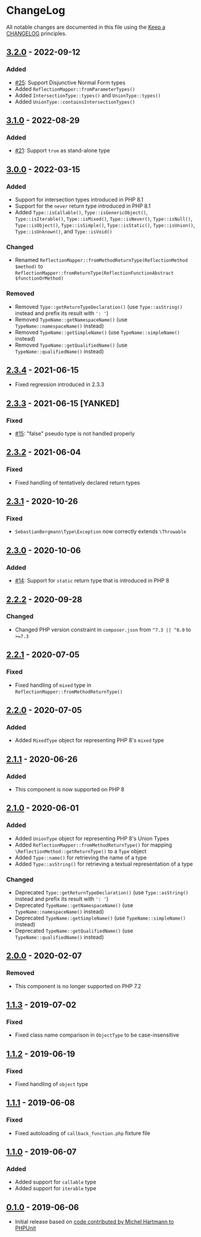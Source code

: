 # ChangeLog

All notable changes are documented in this file using the [Keep a CHANGELOG](http://keepachangelog.com/) principles.

## [3.2.0] - 2022-09-12

### Added

- [#25](https://github.com/sebastianbergmann/type/issues/25): Support Disjunctive Normal Form types
- Added `ReflectionMapper::fromParameterTypes()`
- Added `IntersectionType::types()` and `UnionType::types()`
- Added `UnionType::containsIntersectionTypes()`

## [3.1.0] - 2022-08-29

### Added

- [#21](https://github.com/sebastianbergmann/type/issues/21): Support `true` as stand-alone type

## [3.0.0] - 2022-03-15

### Added

- Support for intersection types introduced in PHP 8.1
- Support for the `never` return type introduced in PHP 8.1
- Added `Type::isCallable()`, `Type::isGenericObject()`, `Type::isIterable()`, `Type::isMixed()`, `Type::isNever()`, `Type::isNull()`, `Type::isObject()`, `Type::isSimple()`, `Type::isStatic()`, `Type::isUnion()`, `Type::isUnknown()`, and `Type::isVoid()`

### Changed

- Renamed `ReflectionMapper::fromMethodReturnType(ReflectionMethod $method)` to `ReflectionMapper::fromReturnType(ReflectionFunctionAbstract $functionOrMethod)`

### Removed

- Removed `Type::getReturnTypeDeclaration()` (use `Type::asString()` instead and prefix its result with `': '`)
- Removed `TypeName::getNamespaceName()` (use `TypeName::namespaceName()` instead)
- Removed `TypeName::getSimpleName()` (use `TypeName::simpleName()` instead)
- Removed `TypeName::getQualifiedName()` (use `TypeName::qualifiedName()` instead)

## [2.3.4] - 2021-06-15

- Fixed regression introduced in 2.3.3

## [2.3.3] - 2021-06-15 [YANKED]

### Fixed

- [#15](https://github.com/sebastianbergmann/type/issues/15): "false" pseudo type is not handled properly

## [2.3.2] - 2021-06-04

### Fixed

- Fixed handling of tentatively declared return types

## [2.3.1] - 2020-10-26

### Fixed

- `SebastianBergmann\Type\Exception` now correctly extends `\Throwable`

## [2.3.0] - 2020-10-06

### Added

- [#14](https://github.com/sebastianbergmann/type/issues/14): Support for `static` return type that is introduced in PHP 8

## [2.2.2] - 2020-09-28

### Changed

- Changed PHP version constraint in `composer.json` from `^7.3 || ^8.0` to `>=7.3`

## [2.2.1] - 2020-07-05

### Fixed

- Fixed handling of `mixed` type in `ReflectionMapper::fromMethodReturnType()`

## [2.2.0] - 2020-07-05

### Added

- Added `MixedType` object for representing PHP 8's `mixed` type

## [2.1.1] - 2020-06-26

### Added

- This component is now supported on PHP 8

## [2.1.0] - 2020-06-01

### Added

- Added `UnionType` object for representing PHP 8's Union Types
- Added `ReflectionMapper::fromMethodReturnType()` for mapping `\ReflectionMethod::getReturnType()` to a `Type` object
- Added `Type::name()` for retrieving the name of a type
- Added `Type::asString()` for retrieving a textual representation of a type

### Changed

- Deprecated `Type::getReturnTypeDeclaration()` (use `Type::asString()` instead and prefix its result with `': '`)
- Deprecated `TypeName::getNamespaceName()` (use `TypeName::namespaceName()` instead)
- Deprecated `TypeName::getSimpleName()` (use `TypeName::simpleName()` instead)
- Deprecated `TypeName::getQualifiedName()` (use `TypeName::qualifiedName()` instead)

## [2.0.0] - 2020-02-07

### Removed

- This component is no longer supported on PHP 7.2

## [1.1.3] - 2019-07-02

### Fixed

- Fixed class name comparison in `ObjectType` to be case-insensitive

## [1.1.2] - 2019-06-19

### Fixed

- Fixed handling of `object` type

## [1.1.1] - 2019-06-08

### Fixed

- Fixed autoloading of `callback_function.php` fixture file

## [1.1.0] - 2019-06-07

### Added

- Added support for `callable` type
- Added support for `iterable` type

## [0.1.0] - 2019-06-06

- Initial release based on [code contributed by Michel Hartmann to PHPUnit](https://github.com/sebastianbergmann/phpunit/pull/3673)

[3.2.0]: https://github.com/sebastianbergmann/type/compare/3.1.0...3.2.0
[3.1.0]: https://github.com/sebastianbergmann/type/compare/3.0.0...3.1.0
[3.0.0]: https://github.com/sebastianbergmann/type/compare/2.3.4...3.0.0
[2.3.4]: https://github.com/sebastianbergmann/type/compare/ca39369c41313ed12c071ed38ecda8fcdb248859...2.3.4
[2.3.3]: https://github.com/sebastianbergmann/type/compare/2.3.2...ca39369c41313ed12c071ed38ecda8fcdb248859
[2.3.2]: https://github.com/sebastianbergmann/type/compare/2.3.1...2.3.2
[2.3.1]: https://github.com/sebastianbergmann/type/compare/2.3.0...2.3.1
[2.3.0]: https://github.com/sebastianbergmann/type/compare/2.2.2...2.3.0
[2.2.2]: https://github.com/sebastianbergmann/type/compare/2.2.1...2.2.2
[2.2.1]: https://github.com/sebastianbergmann/type/compare/2.2.0...2.2.1
[2.2.0]: https://github.com/sebastianbergmann/type/compare/2.1.1...2.2.0
[2.1.1]: https://github.com/sebastianbergmann/type/compare/2.1.0...2.1.1
[2.1.0]: https://github.com/sebastianbergmann/type/compare/2.0.0...2.1.0
[2.0.0]: https://github.com/sebastianbergmann/type/compare/1.1.3...2.0.0
[1.1.3]: https://github.com/sebastianbergmann/type/compare/1.1.2...1.1.3
[1.1.2]: https://github.com/sebastianbergmann/type/compare/1.1.1...1.1.2
[1.1.1]: https://github.com/sebastianbergmann/type/compare/1.1.0...1.1.1
[1.1.0]: https://github.com/sebastianbergmann/type/compare/0.1.0...1.1.0
[0.1.0]: https://github.com/sebastianbergmann/type/compare/ff74aa41746bd8d10e931843ebf37d42da513ede...0.1.0
